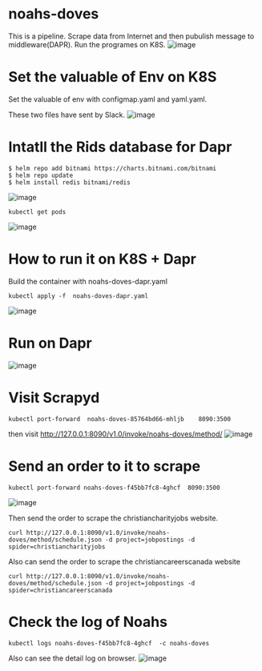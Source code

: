 # noahs-doves
This is a pipeline. Scrape data from Internet and then pubulish message to middleware(DAPR). Run the programes on K8S.
![image](https://user-images.githubusercontent.com/75282285/150705453-9d2bb368-0747-4761-ace3-a91961d8728f.png)

# Set the valuable of Env on K8S
Set the valuable of env with configmap.yaml and yaml.yaml.

These two files have sent by Slack.
![image](https://user-images.githubusercontent.com/75282285/150704268-caab8678-ec21-41e7-ac92-ef77a663d852.png)

# Intatll the Rids database for Dapr
~~~
$ helm repo add bitnami https://charts.bitnami.com/bitnami
$ helm repo update
$ helm install redis bitnami/redis
~~~
![image](https://user-images.githubusercontent.com/75282285/150704314-d7ec9132-a96b-49e3-a506-a19d92541659.png)

~~~
kubectl get pods
~~~
![image](https://user-images.githubusercontent.com/75282285/150704338-f0a0f5f1-a06e-4aac-ad52-32956c97d819.png)


# How to run it on K8S + Dapr
Build the container with noahs-doves-dapr.yaml
~~~
kubectl apply -f  noahs-doves-dapr.yaml
~~~
![image](https://user-images.githubusercontent.com/75282285/150703819-724024ce-052f-4eb2-9d44-9160d2bff9fd.png)

# Run on Dapr
![image](https://user-images.githubusercontent.com/75282285/150703831-c4deaed3-daf3-4db8-88d3-be36aafa13d3.png)

# Visit Scrapyd
~~~
kubectl port-forward  noahs-doves-85764bd66-mhljb    8090:3500
~~~
then visit http://127.0.0.1:8090/v1.0/invoke/noahs-doves/method/
![image](https://user-images.githubusercontent.com/75282285/150703868-c055b7a3-f89b-44cc-a4d9-bdc0ef8e51cc.png)


# Send an order to it to scrape
~~~
kubectl port-forward noahs-doves-f45bb7fc8-4ghcf  8090:3500
~~~
![image](https://user-images.githubusercontent.com/75282285/150703926-0bad937b-f009-46c2-b139-6de6ee01920a.png)

Then send the order to scrape the christiancharityjobs website.
~~~
curl http://127.0.0.1:8090/v1.0/invoke/noahs-doves/method/schedule.json -d project=jobpostings -d spider=christiancharityjobs
~~~

Also can send the order to scrape the christiancareerscanada website
~~~
curl http://127.0.0.1:8090/v1.0/invoke/noahs-doves/method/schedule.json -d project=jobpostings -d spider=christiancareerscanada
~~~

# Check the log of Noahs
~~~
kubectl logs noahs-doves-f45bb7fc8-4ghcf  -c noahs-doves
~~~
Also can see the detail log on browser.
![image](https://user-images.githubusercontent.com/75282285/150704041-11c32dfe-593e-476f-b2df-f44f919c8cff.png)


